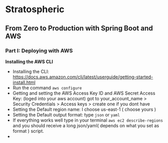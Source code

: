 # Stratospheric

## From Zero to Production with Spring Boot and AWS

### Part I: Deploying with AWS

**Installing the AWS CLI**
- Installing the CLI: https://docs.aws.amazon.com/cli/latest/userguide/getting-started-install.html
- Run the command ```aws configure```
- Getting and setting the AWS Access Key ID and AWS Secret Access Key: (loged into your aws account) got to your_account_name > Security Credentials > Access keys > create one if you dont have
- Setting the Default region name: I choose us-east-1 ( choose yours )
- Setting the Default output format: type ```json``` or ```yaml```
- If everything works well type in your terminal ```aws ec2 describe-regions``` and you should receive a long json/yaml( depends on what you set as format ) script.
- 
